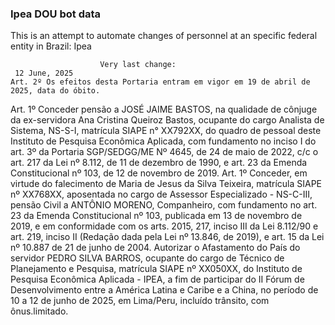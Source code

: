  ### Ipea DOU bot data
 This is an attempt to automate changes of personnel at an specific federal entity in Brazil: Ipea
 
                        Very last change: 
 	 12 June, 2025
	Art. 2º Os efeitos desta Portaria entram em vigor em 19 de abril de 2025, data do óbito.
Art. 1º Conceder pensão a JOSÉ JAIME BASTOS, na qualidade de cônjuge da ex-servidora Ana Cristina Queiroz Bastos, ocupante do cargo Analista de Sistema, NS-S-I, matrícula SIAPE n° XX792XX, do quadro de pessoal deste Instituto de Pesquisa Econômica Aplicada, com fundamento no inciso I do art. 3º da Portaria SGP/SEDGG/ME Nº 4645, de 24 de maio de 2022, c/c o art. 217 da Lei nº 8.112, de 11 de dezembro de 1990, e art. 23 da Emenda Constitucional nº 103, de 12 de novembro de 2019.
Art. 1º Conceder, em virtude do falecimento de Maria de Jesus da Silva Teixeira, matrícula SIAPE nº XX768XX, aposentada no cargo de Assessor Especializado - NS-C-III, pensão Civil a ANTÔNIO MORENO, Companheiro, com fundamento no art. 23 da Emenda Constitucional nº 103, publicada em 13 de novembro de 2019, e em conformidade com os arts. 2015, 217, inciso III da Lei 8.112/90 e art. 219, inciso II (Redação dada pela Lei nº 13.846, de 2019), e art. 15 da Lei nº 10.887 de 21 de junho de 2004.
Autorizar o Afastamento do País do servidor PEDRO SILVA BARROS, ocupante do cargo de Técnico de Planejamento e Pesquisa, matrícula SIAPE nº XX050XX, do Instituto de Pesquisa Econômica Aplicada - IPEA, a fim de participar do II Fórum de Desenvolvimento entre a América Latina e Caribe e a China, no período de 10 a 12 de junho de 2025, em Lima/Peru, incluído trânsito, com ônus.limitado.
